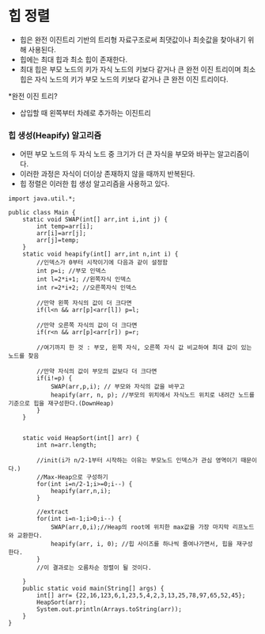 # 힙 정렬

- 힙은 완전 이진트리 기반의 트리형 자료구조로써 최댓값이나 최솟값을 찾아내기 위해 사용된다.
- 힙에는 최대 힙과 최소 힙이 존재한다.
- 최대 힙은 부모 노드의 키가 자식 노드의 키보다 같거나 큰 완전 이진 트리이며 최소 힙은 자식 노드의 키가 부모 노드의 키보다 같거나 큰 완전 이진 트리이다.

*완전 이진 트리?

- 삽입할 때 왼쪽부터 차례로 추가하는 이진트리

### 힙 생성(Heapify) 알고리즘

- 어떤 부모 노드의 두 자식 노드 중 크기가 더 큰 자식을 부모와 바꾸는 알고리즘이다.
- 이러한 과정은 자식이 더이상 존재하지 않을 때까지 반복된다.
- 힙 정렬은 이러한 힙 생성 알고리즘을 사용하고 있다.


```
import java.util.*;

public class Main {
	static void SWAP(int[] arr,int i,int j) {
		int temp=arr[i];
		arr[i]=arr[j];
		arr[j]=temp;
	}
	static void heapify(int[] arr,int n,int i) {
		//인덱스가 0부터 시작이기에 다음과 같이 설정함
		int p=i; //부모 인덱스
		int l=2*i+1; //왼쪽자식 인덱스
		int r=2*i+2; //오른쪽자식 인덱스
	
		//만약 왼쪽 자식의 값이 더 크다면
		if(l<n && arr[p]<arr[l]) p=l;
	
		//만약 오른쪽 자식의 값이 더 크다면
		if(r<n && arr[p]<arr[r]) p=r;
	
		//여기까지 한 것 : 부모, 왼쪽 자식, 오른쪽 자식 값 비교하여 최대 값이 있는 노드를 찾음
	
		//만약 자식의 값이 부모의 값보다 더 크다면
		if(i!=p) {
			SWAP(arr,p,i); // 부모와 자식의 값을 바꾸고
			heapify(arr, n, p); //부모의 위치에서 자식노드 위치로 내려간 노드를 기준으로 힙을 재구성한다.(DownHeap) 
		}
	}


	static void HeapSort(int[] arr) {
		int n=arr.length;
	
		//init(i가 n/2-1부터 시작하는 이유는 부모노드 인덱스가 관심 영역이기 때문이다.)
		//Max-Heap으로 구성하기
		for(int i=n/2-1;i>=0;i--) {
			heapify(arr,n,i);
		}
	
		//extract
		for(int i=n-1;i>0;i--) {
			SWAP(arr,0,i);//Heap의 root에 위치한 max값을 가장 마지막 리프노드와 교환한다.
			heapify(arr, i, 0); //힙 사이즈를 하나씩 줄여나가면서, 힙을 재구성한다.
		}
		//이 결과로는 오름차순 정렬이 될 것이다.
	
	}
	public static void main(String[] args) {
		int[] arr= {22,16,123,6,1,23,5,4,2,3,13,25,78,97,65,52,45};
		HeapSort(arr);
		System.out.println(Arrays.toString(arr));
	}
}
```
